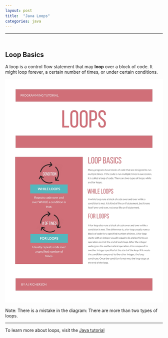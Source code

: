 ```yaml
---
layout: post
title:  "Java Loops"
categories: java
---
```

***
## <br/> Loop Basics

A loop is a control flow statement that may **loop** over a block of code. It might loop forever, a certain number of times, or under certain conditions.

![Loop Infographic](/assets/images/tutorials/java/loops/loop-diagram.jpg)

Note: There is a mistake in the diagram: There are more than two types of loops.

***

To learn more about loops, visit the [Java tutorial](https://docs.oracle.com/javase/tutorial/java/nutsandbolts/flow.html)